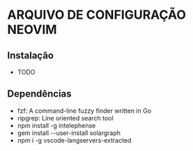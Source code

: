 # ARQUIVO DE CONFIGURAÇÃO NEOVIM

## Instalação
 - TODO
 
## Dependências 
- fzf: A command-line fuzzy finder written in Go
- ripgrep: Line oriented search tool
- npm install -g intelephense
- gem install --user-install solargraph
- npm i -g vscode-langservers-extracted
